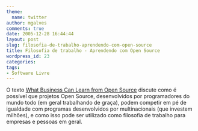 ```yaml
---
theme:
  name: twitter
author: mgalves
comments: true
date: 2005-12-28 16:44:44
layout: post
slug: filosofia-de-trabalho-aprendendo-com-open-source
title: Filosofia de trabalho - Aprendendo com Open Source
wordpress_id: 23
categories:
tags:
- Software Livre
---
```


O texto [What Business Can Learn from Open Source](http://www.paulgraham.com/opensource.html) discute como é possível que projetos Open Source, desenvolvidos por programadores do mundo todo (em geral trabalhando de graça), podem competir em pé de igualdade com programas desenvolvidos por multinacionais (que investem milhões), e como isso pode ser utilizado como filosofia de trabalho para empresas e pessoas em geral.


> 
